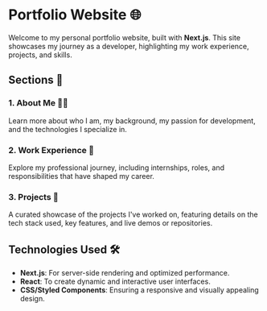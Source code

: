# Portfolio Website 🌐

Welcome to my personal portfolio website, built with **Next.js**. This site showcases my journey as a developer, highlighting my work experience, projects, and skills.

## Sections 🚀

### 1. **About Me** 🧑‍💻
Learn more about who I am, my background, my passion for development, and the technologies I specialize in.

### 2. **Work Experience** 💼
Explore my professional journey, including internships, roles, and responsibilities that have shaped my career.

### 3. **Projects** 🔨
A curated showcase of the projects I've worked on, featuring details on the tech stack used, key features, and live demos or repositories.

## Technologies Used 🛠️
- **Next.js**: For server-side rendering and optimized performance.
- **React**: To create dynamic and interactive user interfaces.
- **CSS/Styled Components**: Ensuring a responsive and visually appealing design.

